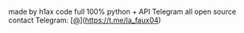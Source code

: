 made by h1ax
code full 100% python + API Telegram
all open source
contact Telegram: [[@](https://t.me/la_faux04)](https://t.me/la_faux04)
